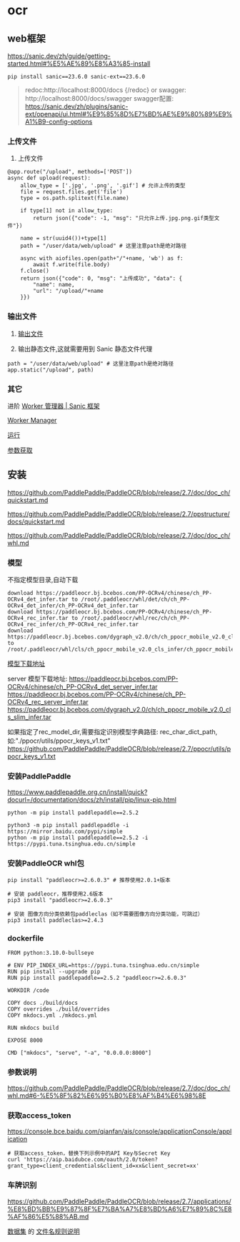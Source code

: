 # ocr
## web框架
https://sanic.dev/zh/guide/getting-started.html#%E5%AE%89%E8%A3%85-install

```
pip install sanic==23.6.0 sanic-ext==23.6.0
```
> redoc:http://localhost:8000/docs {/redoc} or swagger: http://localhost:8000/docs/swagger
> swagger配置: https://sanic.dev/zh/plugins/sanic-ext/openapi/ui.html#%E9%85%8D%E7%BD%AE%E9%80%89%E9%A1%B9-config-options

### 上传文件
1. 上传文件
```
@app.route("/upload", methods=['POST'])
async def upload(request):
    allow_type = ['.jpg', '.png', '.gif'] # 允许上传的类型
    file = request.files.get('file')
    type = os.path.splitext(file.name)

    if type[1] not in allow_type:
        return json({"code": -1, "msg": "只允许上传.jpg.png.gif类型文件"})

    name = str(uuid4())+type[1]
    path = "/user/data/web/upload" # 这里注意path是绝对路径

    async with aiofiles.open(path+"/"+name, 'wb') as f:
        await f.write(file.body)
    f.close()
    return json({"code": 0, "msg": "上传成功", "data": {
        "name": name,
        "url": "/upload/"+name
    }})
```

### 输出文件
1. [输出文件](https://sanic.dev/zh/guide/advanced/streaming.html#%E6%96%87%E4%BB%B6%E6%B5%81-file-streaming)

2. 输出静态文件,这就需要用到 Sanic 静态文件代理
```
path = "/user/data/web/upload" # 这里注意path是绝对路径
app.static("/upload", path)
```
### 其它
进阶 [Worker 管理器 | Sanic 框架](https://zhuanlan.zhihu.com/p/571588906)

[Worker Manager](https://sanic.dev/en/guide/deployment/manager.html#how-sanic-server-starts-processes)

[运行](https://sanic.dev/en/guide/deployment/running.html)

[参数获取](https://sanic.dev/en/guide/basics/request.html#form)

## 安装
https://github.com/PaddlePaddle/PaddleOCR/blob/release/2.7/doc/doc_ch/quickstart.md

https://github.com/PaddlePaddle/PaddleOCR/blob/release/2.7/ppstructure/docs/quickstart.md

https://github.com/PaddlePaddle/PaddleOCR/blob/release/2.7/doc/doc_ch/whl.md



### 模型
不指定模型目录,自动下载
```
download https://paddleocr.bj.bcebos.com/PP-OCRv4/chinese/ch_PP-OCRv4_det_infer.tar to /root/.paddleocr/whl/det/ch/ch_PP-OCRv4_det_infer/ch_PP-OCRv4_det_infer.tar
download https://paddleocr.bj.bcebos.com/PP-OCRv4/chinese/ch_PP-OCRv4_rec_infer.tar to /root/.paddleocr/whl/rec/ch/ch_PP-OCRv4_rec_infer/ch_PP-OCRv4_rec_infer.tar
download https://paddleocr.bj.bcebos.com/dygraph_v2.0/ch/ch_ppocr_mobile_v2.0_cls_infer.tar to /root/.paddleocr/whl/cls/ch_ppocr_mobile_v2.0_cls_infer/ch_ppocr_mobile_v2.0_cls_infer.tar
```


[模型下载地址](https://gitee.com/paddlepaddle/PaddleOCR/blob/dygraph/doc/doc_ch/models_list.md)

server 模型下载地址:
https://paddleocr.bj.bcebos.com/PP-OCRv4/chinese/ch_PP-OCRv4_det_server_infer.tar
https://paddleocr.bj.bcebos.com/PP-OCRv4/chinese/ch_PP-OCRv4_rec_server_infer.tar
https://paddleocr.bj.bcebos.com/dygraph_v2.0/ch/ch_ppocr_mobile_v2.0_cls_slim_infer.tar

如果指定了rec_model_dir,需要指定识别模型字典路径: rec_char_dict_path,如:"./ppocr/utils/ppocr_keys_v1.txt"
https://github.com/PaddlePaddle/PaddleOCR/blob/release/2.7/ppocr/utils/ppocr_keys_v1.txt

### 安装PaddlePaddle

https://www.paddlepaddle.org.cn/install/quick?docurl=/documentation/docs/zh/install/pip/linux-pip.html

`python -m pip install paddlepaddle==2.5.2`
```
python3 -m pip install paddlepaddle -i https://mirror.baidu.com/pypi/simple
python -m pip install paddlepaddle==2.5.2 -i https://pypi.tuna.tsinghua.edu.cn/simple
```
### 安装PaddleOCR whl包
`pip install "paddleocr>=2.6.0.3" # 推荐使用2.0.1+版本`

```
# 安装 paddleocr，推荐使用2.6版本
pip3 install "paddleocr>=2.6.0.3"

# 安装 图像方向分类依赖包paddleclas（如不需要图像方向分类功能，可跳过）
pip3 install paddleclas>=2.4.3
```

### dockerfile
```
FROM python:3.10.0-bullseye

# ENV PIP_INDEX_URL=https://pypi.tuna.tsinghua.edu.cn/simple
RUN pip install --upgrade pip
RUN pip install paddlepaddle==2.5.2 "paddleocr>=2.6.0.3"

WORKDIR /code

COPY docs ./build/docs
COPY overrides ./build/overrides
COPY mkdocs.yml ./mkdocs.yml

RUN mkdocs build

EXPOSE 8000

CMD ["mkdocs", "serve", "-a", "0.0.0.0:8000"]
```

### 参数说明
https://github.com/PaddlePaddle/PaddleOCR/blob/release/2.7/doc/doc_ch/whl.md#6-%E5%8F%82%E6%95%B0%E8%AF%B4%E6%98%8E


### 获取access_token
https://console.bce.baidu.com/qianfan/ais/console/applicationConsole/application
```
# 获取access_token，替换下列示例中的API Key与Secret Key
curl 'https://aip.baidubce.com/oauth/2.0/token?grant_type=client_credentials&client_id=xx&client_secret=xx'
```

### 车牌识别
https://github.com/PaddlePaddle/PaddleOCR/blob/release/2.7/applications/%E8%BD%BB%E9%87%8F%E7%BA%A7%E8%BD%A6%E7%89%8C%E8%AF%86%E5%88%AB.md

[数据集](https://aistudio.baidu.com/datasetdetail/101595) 的 [文件名规则说明](https://github.com/PaddlePaddle/PaddleOCR/blob/release/2.7/applications/%E8%BD%BB%E9%87%8F%E7%BA%A7%E8%BD%A6%E7%89%8C%E8%AF%86%E5%88%AB.md#31-%E6%95%B0%E6%8D%AE%E9%9B%86%E6%A0%87%E6%B3%A8%E8%A7%84%E5%88%99)
